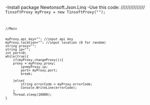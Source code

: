 -Install package Newtonsoft.Json.Linq
-Use this code:
///////////////
<code>
	TinsoftProxy myProxy = new TinsoftProxy("");

	//Main


	myProxy.api_key=""; //input api key
	myProxy.location=""; //input location (0 for random)
	string proxy="";
	string ip="";
	int port=0;
	while(true){
	    if(myProxy.changeProxy()){
	    proxy = myProxy.proxy;
			ip=myProxy.ip;
			port= myProxy.port;
			break;

		}else{
			string errorCode = myProxy.errorCode;
			Console.WriteLine(errorCode);
		}
		Thread.sleep(10000);
	}
</code>
